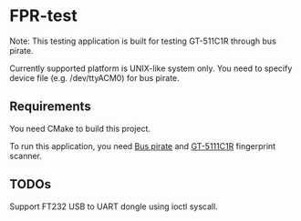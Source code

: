 # FPR-test

Note: This testing application is built for testing GT-511C1R through bus pirate.

Currently supported platform is UNIX-like system only. You need to specify device file (e.g. /dev/ttyACM0) for bus pirate.

## Requirements

You need CMake to build this project.

To run this application, you need [Bus pirate](http://dangerousprototypes.com/docs/Bus_Pirate) and [GT-5111C1R](https://www.sparkfun.com/products/13007) fingerprint scanner.

## TODOs

Support FT232 USB to UART dongle using ioctl syscall.

